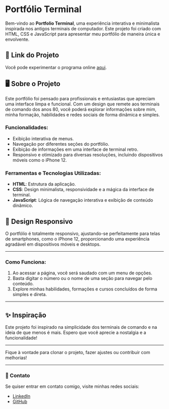 # Portfólio Terminal

Bem-vindo ao **Portfolio Terminal**, uma experiência interativa e minimalista inspirada nos antigos terminais de computador. Este projeto foi criado com HTML, CSS e JavaScript para apresentar meu portfólio de maneira única e envolvente.

## 🚀 Link do Projeto
Você pode experimentar o programa online [aqui](https://joaoacastro.github.io/portfolio/).

## 🖥️ Sobre o Projeto
Este portfólio foi pensado para profissionais e entusiastas que apreciam uma interface limpa e funcional. Com um design que remete aos terminais de comando dos anos 80, você poderá explorar informações sobre mim, minha formação, habilidades e redes sociais de forma dinâmica e simples.

### Funcionalidades:

- Exibição interativa de menus.
- Navegação por diferentes seções do portfólio.
- Exibição de informações em uma interface de terminal retro.
- Responsivo e otimizado para diversas resoluções, incluindo dispositivos móveis como o iPhone 12.

### Ferramentas e Tecnologias Utilizadas:

- **HTML**: Estrutura da aplicação.
- **CSS**: Design minimalista, responsividade e a mágica da interface de terminal.
- **JavaScript**: Lógica de navegação interativa e exibição de conteúdo dinâmico.

## 📱 Design Responsivo
O portfólio é totalmente responsivo, ajustando-se perfeitamente para telas de smartphones, como o iPhone 12, proporcionando uma experiência agradável em dispositivos móveis e desktops.

---

### Como Funciona:

1. Ao acessar a página, você será saudado com um menu de opções.
2. Basta digitar o número ou o nome de uma seção para navegar pelo conteúdo.
3. Explore minhas habilidades, formações e cursos concluídos de forma simples e direta.

---

## ✨ Inspiração

Este projeto foi inspirado na simplicidade dos terminais de comando e na ideia de que menos é mais. Espero que você aprecie a nostalgia e a funcionalidade!

---

Fique à vontade para clonar o projeto, fazer ajustes ou contribuir com melhorias!

---

### 📧 Contato
Se quiser entrar em contato comigo, visite minhas redes sociais:

- [LinkedIn](https://www.linkedin.com/in/joao-ac-castro/)
- [GitHub](https://github.com/joaoacastro)
